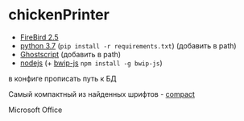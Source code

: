 # chickenPrinter
- [FireBird 2.5](https://firebirdsql.org/en/firebird-2-5/)
- [python 3.7](https://www.python.org/downloads/release/python-380/) (`pip install -r requirements.txt`) (добавить в path)
- [Ghostscript](https://www.ghostscript.com/download/gsdnld.html) (добавить в path)
- [nodejs](https://nodejs.org/en/download/) (+ [bwip-js](https://www.npmjs.com/package/bwip-js/v/1.7.3) `npm install -g bwip-js`)

в конфиге прописать путь к БД

Самый компактный из найденных шрифтов - [compact](http://allfont.ru/download/compact/)

Microsoft Office

